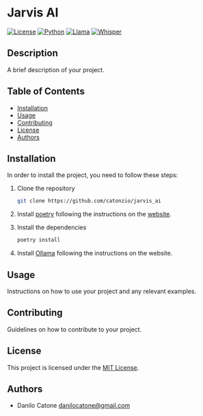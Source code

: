 # Jarvis AI

[![License](https://img.shields.io/badge/license-MIT-blue)](LICENSE) [![Python](https://img.shields.io/badge/python-3.11-blue)](https://www.python.org/downloads/release/python-3111/) [![Llama](https://img.shields.io/badge/ollama-4bc61d)](https://github.com/ollama/ollama-python) [![Whisper](https://img.shields.io/badge/whisper-4bc61d)](https://github.com/openai/whisper)

## Description

A brief description of your project.

## Table of Contents

- [Installation](#installation)
- [Usage](#usage)
- [Contributing](#contributing)
- [License](#license)
- [Authors](#authors)

## Installation

In order to install the project, you need to follow these steps:

1. Clone the repository

    ```bash
    git clone https://github.com/catonzio/jarvis_ai
    ```

2. Install [poetry](https://python-poetry.org/) following the instructions on the [website](https://python-poetry.org/docs/main/).
3. Install the dependencies

    ```bash
    poetry install
    ```

4. Install [Ollama](https://ollama.com/) following the instructions on the website.

## Usage

Instructions on how to use your project and any relevant examples.

## Contributing

Guidelines on how to contribute to your project.

## License

This project is licensed under the [MIT License](LICENSE).

## Authors

- Danilo Catone [danilocatone@gmail.com](https://github.com/Catonzio)
